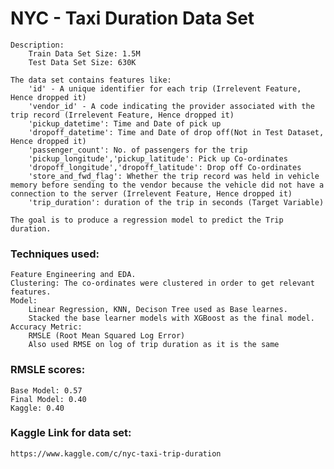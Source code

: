 # NYC - Taxi Duration Data Set
    Description:
        Train Data Set Size: 1.5M
        Test Data Set Size: 630K

    The data set contains features like:
        'id' - A unique identifier for each trip (Irrelevent Feature, Hence dropped it)
        'vendor_id' - A code indicating the provider associated with the trip record (Irrelevent Feature, Hence dropped it)
        'pickup_datetime': Time and Date of pick up
        'dropoff_datetime': Time and Date of drop off(Not in Test Dataset, Hence dropped it)
        'passenger_count': No. of passengers for the trip
        'pickup_longitude','pickup_latitude': Pick up Co-ordinates
        'dropoff_longitude','dropoff_latitude': Drop off Co-ordinates
        'store_and_fwd_flag': Whether the trip record was held in vehicle memory before sending to the vendor because the vehicle did not have a connection to the server (Irrelevent Feature, Hence dropped it)
        'trip_duration': duration of the trip in seconds (Target Variable)
        
    The goal is to produce a regression model to predict the Trip duration.
    
### Techniques used:
    Feature Engineering and EDA.
    Clustering: The co-ordinates were clustered in order to get relevant features.
    Model:
        Linear Regression, KNN, Decison Tree used as Base learnes.
        Stacked the base learner models with XGBoost as the final model.
    Accuracy Metric:
        RMSLE (Root Mean Squared Log Error)
        Also used RMSE on log of trip duration as it is the same
    
### RMSLE scores:
    Base Model: 0.57
    Final Model: 0.40
    Kaggle: 0.40

### Kaggle Link for data set:
    https://www.kaggle.com/c/nyc-taxi-trip-duration
    
